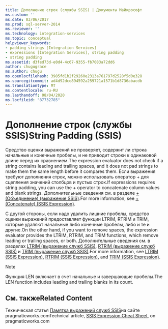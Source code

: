 ```yaml
---
title: Дополнение строк (службы SSIS) | Документы Майкрософт
ms.custom: ''
ms.date: 03/06/2017
ms.prod: sql-server-2014
ms.reviewer: ''
ms.technology: integration-services
ms.topic: conceptual
helpviewer_keywords:
- padding strings [Integration Services]
- expressions [Integration Services], string padding
- string padding
ms.assetid: d3fed73d-e0d4-4c67-9355-fb7083a72dd6
author: chugugrace
ms.author: chugu
ms.openlocfilehash: 3985fd1b2f29260e2313a761797d2528f5d0e328
ms.sourcegitcommit: ad4d92dce894592a259721a1571b1d8736abacdb
ms.translationtype: MT
ms.contentlocale: ru-RU
ms.lasthandoff: 08/04/2020
ms.locfileid: "87732785"
---
```

# <a name="string-padding-ssis"></a><span data-ttu-id="25297-102">Дополнение строк (службы SSIS)</span><span class="sxs-lookup"><span data-stu-id="25297-102">String Padding (SSIS)</span></span>
  <span data-ttu-id="25297-103">Средство оценки выражений не проверяет, содержит ли строка начальные и конечные пробелы, и не приводит строки к одинаковой длине перед их сравнением.</span><span class="sxs-lookup"><span data-stu-id="25297-103">The expression evaluator does not check if a string contains leading and trailing spaces, and it does not pad strings to make them the same length before it compares them.</span></span> <span data-ttu-id="25297-104">Если выражения требуют дополнения строк, можно использовать оператор + для сцепления значений столбцов и пустых строк.</span><span class="sxs-lookup"><span data-stu-id="25297-104">If expressions requires string padding, you can use the + operator to concatenate column values and blank strings.</span></span> <span data-ttu-id="25297-105">Дополнительные сведения см. в разделе [+ (Объединение) (выражение SSIS)](concatenate-ssis-expression.md).</span><span class="sxs-lookup"><span data-stu-id="25297-105">For more information, see [+ &#40;Concatenate&#41; &#40;SSIS Expression&#41;](concatenate-ssis-expression.md).</span></span>  
  
 <span data-ttu-id="25297-106">С другой стороны, если надо удалить лишние пробелы, средство оценки выражений предоставляет функции LTRIM, RTRIM и TRIM, которые удаляют начальные либо конечные пробелы, либо и те и другие.</span><span class="sxs-lookup"><span data-stu-id="25297-106">On the other hand, if you want to remove spaces, the expression evaluator provides the LTRIM, RTRIM, and TRIM functions, which remove leading or trailing spaces, or both.</span></span> <span data-ttu-id="25297-107">Дополнительные сведения см. в разделах [LTRIM (выражение служб SSIS)](trim-ssis-expression.md), [RTRIM (выражение служб SSIS)](rtrim-ssis-expression.md) и [TRIM (выражение служб SSIS)](trim-ssis-expression.md).</span><span class="sxs-lookup"><span data-stu-id="25297-107">For more information, see [LTRIM &#40;SSIS Expression&#41;](trim-ssis-expression.md), [RTRIM &#40;SSIS Expression&#41;](rtrim-ssis-expression.md), and [TRIM &#40;SSIS Expression&#41;](trim-ssis-expression.md).</span></span>  
  
> [!NOTE]  
>  <span data-ttu-id="25297-108">Функция LEN включает в счет начальные и завершающие пробелы.</span><span class="sxs-lookup"><span data-stu-id="25297-108">The LEN function includes leading and trailing blanks in its count.</span></span>  
  
## <a name="related-content"></a><span data-ttu-id="25297-109">См. также</span><span class="sxs-lookup"><span data-stu-id="25297-109">Related Content</span></span>  
 <span data-ttu-id="25297-110">Техническая статья [Памятка выражений служб SSIS](https://pragmaticworks.com/Resources/Cheat-Sheets/SSIS-Expression-Cheat-Sheet
)на сайте pragmaticworks.com</span><span class="sxs-lookup"><span data-stu-id="25297-110">Technical article, [SSIS Expression Cheat Sheet](https://pragmaticworks.com/Resources/Cheat-Sheets/SSIS-Expression-Cheat-Sheet
), on pragmaticworks.com</span></span>  
  
  

